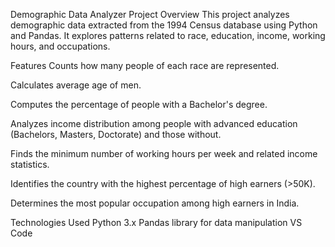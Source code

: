 Demographic Data Analyzer
Project Overview
This project analyzes demographic data extracted from the 1994 Census database using Python and Pandas. It explores patterns related to race, education, income, working hours, and occupations.

Features
Counts how many people of each race are represented.

Calculates average age of men.

Computes the percentage of people with a Bachelor's degree.

Analyzes income distribution among people with advanced education (Bachelors, Masters, Doctorate) and those without.

Finds the minimum number of working hours per week and related income statistics.

Identifies the country with the highest percentage of high earners (>50K).

Determines the most popular occupation among high earners in India.

Technologies Used
Python 3.x
Pandas library for data manipulation
VS Code 

